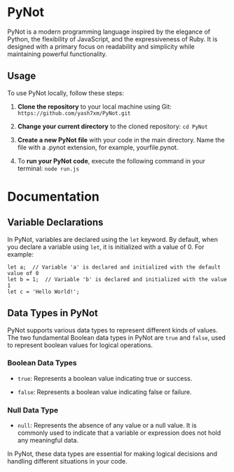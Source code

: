 # PyNot 

PyNot is a modern programming language inspired by the elegance of Python, the flexibility of JavaScript, and the expressiveness of Ruby. It is designed with a primary focus on readability and simplicity while maintaining powerful functionality.
 
## Usage

To use PyNot locally, follow these steps:

1. **Clone the repository** to your local machine using Git:
   `
   https://github.com/yash7xm/PyNot.git
   `
2. **Change your current directory** to the cloned repository: ` cd PyNot `
 
4. **Create a new PyNot file** with your code in the main directory. Name the file with a .pynot extension, for example, yourfile.pynot.
  
6. To **run your PyNot code**, execute the following command in your terminal: ` node run.js `

# Documentation


## Variable Declarations

In PyNot, variables are declared using the `let` keyword. By default, when you declare a variable using `let`, it is initialized with a value of 0. For example:

```pynot
let a;  // Variable 'a' is declared and initialized with the default value of 0
let b = 1;  // Variable 'b' is declared and initialized with the value 1
let c = 'Hello World!';
```

## Data Types in PyNot

PyNot supports various data types to represent different kinds of values. The two fundamental Boolean data types in PyNot are `true` and `false`, used to represent boolean values for logical operations.

### Boolean Data Types

- `true`: Represents a boolean value indicating true or success.

- `false`: Represents a boolean value indicating false or failure.

### Null Data Type

- `null`: Represents the absence of any value or a null value. It is commonly used to indicate that a variable or expression does not hold any meaningful data.

In PyNot, these data types are essential for making logical decisions and handling different situations in your code.
